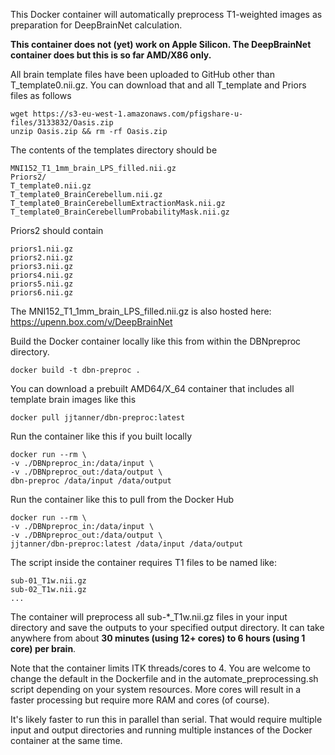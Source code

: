 This Docker container will automatically preprocess T1-weighted images as preparation for DeepBrainNet calculation.

**This container does not (yet) work on Apple Silicon. The DeepBrainNet container does but this is so far AMD/X86 only.**

All brain template files have been uploaded to GitHub other than T_template0.nii.gz. You can download that and all T_template and Priors files as follows

```
wget https://s3-eu-west-1.amazonaws.com/pfigshare-u-files/3133832/Oasis.zip
unzip Oasis.zip && rm -rf Oasis.zip
```

The contents of the templates directory should be

```
MNI152_T1_1mm_brain_LPS_filled.nii.gz
Priors2/
T_template0.nii.gz
T_template0_BrainCerebellum.nii.gz
T_template0_BrainCerebellumExtractionMask.nii.gz
T_template0_BrainCerebellumProbabilityMask.nii.gz
```

Priors2 should contain
```
priors1.nii.gz
priors2.nii.gz
priors3.nii.gz
priors4.nii.gz
priors5.nii.gz
priors6.nii.gz
```

The MNI152_T1_1mm_brain_LPS_filled.nii.gz is also hosted here: https://upenn.box.com/v/DeepBrainNet

Build the Docker container locally like this from within the DBNpreproc directory.
```
docker build -t dbn-preproc .
```
You can download a prebuilt AMD64/X_64 container that includes all template brain images like this

`docker pull jjtanner/dbn-preproc:latest`

Run the container like this if you built locally
```
docker run --rm \
-v ./DBNpreproc_in:/data/input \
-v ./DBNpreproc_out:/data/output \
dbn-preproc /data/input /data/output
```
Run the container like this to pull from the Docker Hub
```
docker run --rm \
-v ./DBNpreproc_in:/data/input \
-v ./DBNpreproc_out:/data/output \
jjtanner/dbn-preproc:latest /data/input /data/output
```

The script inside the container requires T1 files to be named like:
```
sub-01_T1w.nii.gz
sub-02_T1w.nii.gz
...
```

The container will preprocess all sub-*_T1w.nii.gz files in your input directory and save the outputs to your specified output directory. It can take anywhere from about **30 minutes (using 12+ cores) to 6 hours (using 1 core) per brain**.

Note that the container limits ITK threads/cores to 4. You are welcome to change the default in the Dockerfile and in the automate_preprocessing.sh script depending on your system resources. More cores will result in a faster processing but require more RAM and cores (of course).

It's likely faster to run this in parallel than serial. That would require multiple input and output directories and running multiple instances of the Docker container at the same time.
